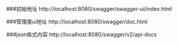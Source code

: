 ###初始地址
http://localhost:8080/swagger/swagger-ui/index.html

###管理类ui地址
http://localhost:8080/swagger/doc.html

###json格式内容
http://localhost:8080/swagger/v2/api-docs


